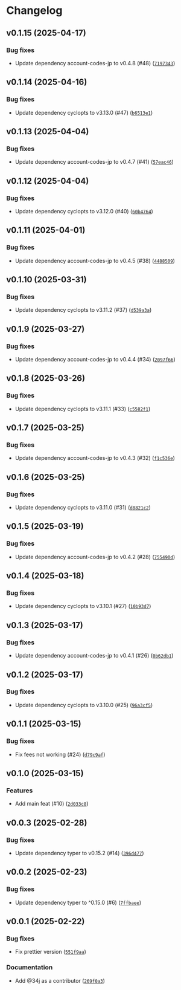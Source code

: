 # Changelog

## v0.1.15 (2025-04-17)

### Bug fixes

- Update dependency account-codes-jp to v0.4.8 (#48) ([`7197343`](https://github.com/34j/aoiro/commit/71973433e9caeae451a00d29d3a01d872267f9f8))

## v0.1.14 (2025-04-16)

### Bug fixes

- Update dependency cyclopts to v3.13.0 (#47) ([`b6513e1`](https://github.com/34j/aoiro/commit/b6513e17815f7bd0c5158446159f83c3f574dcce))

## v0.1.13 (2025-04-04)

### Bug fixes

- Update dependency account-codes-jp to v0.4.7 (#41) ([`57eac46`](https://github.com/34j/aoiro/commit/57eac46e547da4871e9dd851c27fb2a752080772))

## v0.1.12 (2025-04-04)

### Bug fixes

- Update dependency cyclopts to v3.12.0 (#40) ([`60b4764`](https://github.com/34j/aoiro/commit/60b4764f7d76ca91b61a9127c4e927dc26c73851))

## v0.1.11 (2025-04-01)

### Bug fixes

- Update dependency account-codes-jp to v0.4.5 (#38) ([`4488509`](https://github.com/34j/aoiro/commit/44885098dcaaf0699f8ae1cbd0c122aa7d5e33d1))

## v0.1.10 (2025-03-31)

### Bug fixes

- Update dependency cyclopts to v3.11.2 (#37) ([`d539a3a`](https://github.com/34j/aoiro/commit/d539a3a084c081a861ed74c059d137d1922f75fc))

## v0.1.9 (2025-03-27)

### Bug fixes

- Update dependency account-codes-jp to v0.4.4 (#34) ([`2097f66`](https://github.com/34j/aoiro/commit/2097f665a9ace0de58ac2aa1da6a80bbdea03fd1))

## v0.1.8 (2025-03-26)

### Bug fixes

- Update dependency cyclopts to v3.11.1 (#33) ([`c5582f1`](https://github.com/34j/aoiro/commit/c5582f17956ad92eb86313946d21fb860600b156))

## v0.1.7 (2025-03-25)

### Bug fixes

- Update dependency account-codes-jp to v0.4.3 (#32) ([`f1c536e`](https://github.com/34j/aoiro/commit/f1c536e37136a1d2f65505af6d6d061675788716))

## v0.1.6 (2025-03-25)

### Bug fixes

- Update dependency cyclopts to v3.11.0 (#31) ([`d8821c2`](https://github.com/34j/aoiro/commit/d8821c2b1a6b0b101357f4b4f395243bf7470040))

## v0.1.5 (2025-03-19)

### Bug fixes

- Update dependency account-codes-jp to v0.4.2 (#28) ([`755490d`](https://github.com/34j/aoiro/commit/755490d9e2bfc9865c1efe14980affaa3799be8b))

## v0.1.4 (2025-03-18)

### Bug fixes

- Update dependency cyclopts to v3.10.1 (#27) ([`10b93d7`](https://github.com/34j/aoiro/commit/10b93d7f35868909cfd23a878d74f37f6a7bee42))

## v0.1.3 (2025-03-17)

### Bug fixes

- Update dependency account-codes-jp to v0.4.1 (#26) ([`0b62db1`](https://github.com/34j/aoiro/commit/0b62db1e0d31b32aa9a271b52162300d4a51d085))

## v0.1.2 (2025-03-17)

### Bug fixes

- Update dependency cyclopts to v3.10.0 (#25) ([`96a3cf5`](https://github.com/34j/aoiro/commit/96a3cf514c8f762fd167f8b6439e74df1238a655))

## v0.1.1 (2025-03-15)

### Bug fixes

- Fix fees not working (#24) ([`d79c9af`](https://github.com/34j/aoiro/commit/d79c9afb49200f7385d214abe6a38f843ffc9a6b))

## v0.1.0 (2025-03-15)

### Features

- Add main feat (#10) ([`2d033c8`](https://github.com/34j/aoiro/commit/2d033c8577d68d96e0a0bd7a46b4b4d37d6a0ac0))

## v0.0.3 (2025-02-28)

### Bug fixes

- Update dependency typer to v0.15.2 (#14) ([`396d477`](https://github.com/34j/aoiro/commit/396d4770b1a09b1629d777f043e03247c3074f25))

## v0.0.2 (2025-02-23)

### Bug fixes

- Update dependency typer to ^0.15.0 (#6) ([`7ffbaee`](https://github.com/34j/aoiro/commit/7ffbaee0a2b70e131975ff950a54e5392cfcd369))

## v0.0.1 (2025-02-22)

### Bug fixes

- Fix prettier version ([`551f9aa`](https://github.com/34j/aoiro/commit/551f9aa0e087b8b22e726d8c9136c3c1117b2776))

### Documentation

- Add @34j as a contributor ([`269f0a3`](https://github.com/34j/aoiro/commit/269f0a3a820c5985f473b638f293eb9d675d680a))
